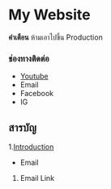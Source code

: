 
# My Website 

**คำเตือน** ห้ามเอาไปขึ้น Production

### ช่องทางติดต่อ

- [Youtube](https:////youtube.com)
- Email
- Facebook
- IG

## สารบัญ

1.[Introduction](page1.md)

- Email
1. Email Link